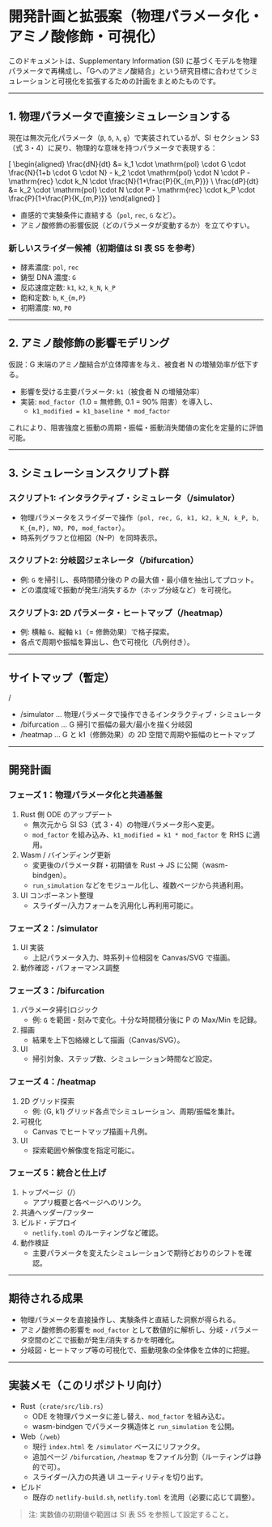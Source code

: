 # 開発計画と拡張案（物理パラメータ化・アミノ酸修飾・可視化）

このドキュメントは、Supplementary Information (SI) に基づくモデルを物理パラメータで再構成し、「Gへのアミノ酸結合」という研究目標に合わせてシミュレーションと可視化を拡張するための計画をまとめたものです。

---

## 1. 物理パラメータで直接シミュレーションする

現在は無次元化パラメータ（`β`, `δ`, `λ`, `g`）で実装されているが、SI セクション S3（式 3・4）に戻り、物理的な意味を持つパラメータで表現する：

\[
\begin{aligned}
\frac{dN}{dt} &= k_1 \cdot \mathrm{pol} \cdot G \cdot \frac{N}{1+b \cdot G \cdot N} - k_2 \cdot \mathrm{pol} \cdot N \cdot P - \mathrm{rec} \cdot k_N \cdot \frac{N}{1+\frac{P}{K_{m,P}}} \\
\frac{dP}{dt} &= k_2 \cdot \mathrm{pol} \cdot N \cdot P - \mathrm{rec} \cdot k_P \cdot \frac{P}{1+\frac{P}{K_{m,P}}}
\end{aligned}
\]

- 直感的で実験条件に直結する（`pol`, `rec`, `G` など）。
- アミノ酸修飾の影響仮説（どのパラメータが変動するか）を立てやすい。

### 新しいスライダー候補（初期値は SI 表 S5 を参考）
- 酵素濃度: `pol`, `rec`
- 鋳型 DNA 濃度: `G`
- 反応速度定数: `k1`, `k2`, `k_N`, `k_P`
- 飽和定数: `b`, `K_{m,P}`
- 初期濃度: `N0`, `P0`

---

## 2. アミノ酸修飾の影響モデリング

仮説：G 末端のアミノ酸結合が立体障害を与え、被食者 N の増殖効率が低下する。
- 影響を受ける主要パラメータ: `k1`（被食者 N の増殖効率）
- 実装: `mod_factor`（1.0 = 無修飾, 0.1 = 90% 阻害）を導入し、
  - `k1_modified = k1_baseline * mod_factor`

これにより、阻害強度と振動の周期・振幅・振動消失閾値の変化を定量的に評価可能。

---

## 3. シミュレーションスクリプト群

### スクリプト1: インタラクティブ・シミュレータ（/simulator）
- 物理パラメータをスライダーで操作（`pol, rec, G, k1, k2, k_N, k_P, b, K_{m,P}, N0, P0, mod_factor`）。
- 時系列グラフと位相図（N–P）を同時表示。

### スクリプト2: 分岐図ジェネレータ（/bifurcation）
- 例: `G` を掃引し、長時間積分後の P の最大値・最小値を抽出してプロット。
- どの濃度域で振動が発生/消失するか（ホップ分岐など）を可視化。

### スクリプト3: 2D パラメータ・ヒートマップ（/heatmap）
- 例: 横軸 `G`、縦軸 `k1`（= 修飾効果）で格子探索。
- 各点で周期や振幅を算出し、色で可視化（凡例付き）。

---

## サイトマップ（暫定）

/
- /simulator … 物理パラメータで操作できるインタラクティブ・シミュレータ
- /bifurcation … G 掃引で振幅の最大/最小を描く分岐図
- /heatmap … G と k1（修飾効果）の 2D 空間で周期や振幅のヒートマップ

---

## 開発計画

### フェーズ 1：物理パラメータ化と共通基盤
1. Rust 側 ODE のアップデート
   - 無次元から SI S3（式 3・4）の物理パラメータ形へ変更。
   - `mod_factor` を組み込み、`k1_modified = k1 * mod_factor` を RHS に適用。
2. Wasm / バインディング更新
   - 変更後のパラメータ群・初期値を Rust → JS に公開（wasm-bindgen）。
   - `run_simulation` などをモジュール化し、複数ページから共通利用。
3. UI コンポーネント整理
   - スライダー/入力フォームを汎用化し再利用可能に。

### フェーズ 2：/simulator
1. UI 実装
   - 上記パラメータ入力、時系列＋位相図を Canvas/SVG で描画。
2. 動作確認・パフォーマンス調整

### フェーズ 3：/bifurcation
1. パラメータ掃引ロジック
   - 例: `G` を範囲・刻みで変化。十分な時間積分後に P の Max/Min を記録。
2. 描画
   - 結果を上下包絡線として描画（Canvas/SVG）。
3. UI
   - 掃引対象、ステップ数、シミュレーション時間など設定。

### フェーズ 4：/heatmap
1. 2D グリッド探索
   - 例: (G, k1) グリッド各点でシミュレーション、周期/振幅を集計。
2. 可視化
   - Canvas でヒートマップ描画＋凡例。
3. UI
   - 探索範囲や解像度を指定可能に。

### フェーズ 5：統合と仕上げ
1. トップページ（/）
   - アプリ概要と各ページへのリンク。
2. 共通ヘッダー/フッター
3. ビルド・デプロイ
   - `netlify.toml` のルーティングなど確認。
4. 動作検証
   - 主要パラメータを変えたシミュレーションで期待どおりのシフトを確認。

---

## 期待される成果
- 物理パラメータを直接操作し、実験条件と直結した洞察が得られる。
- アミノ酸修飾の影響を `mod_factor` として数値的に解析し、分岐・パラメータ空間のどこで振動が発生/消失するかを明確化。
- 分岐図・ヒートマップ等の可視化で、振動現象の全体像を立体的に把握。

---

## 実装メモ（このリポジトリ向け）
- Rust（`crate/src/lib.rs`）
  - ODE を物理パラメータに差し替え、`mod_factor` を組み込む。
  - wasm-bindgen でパラメータ構造体と `run_simulation` を公開。
- Web（`/web`）
  - 現行 `index.html` を `/simulator` ベースにリファクタ。
  - 追加ページ `/bifurcation`, `/heatmap` をファイル分割（ルーティングは静的で可）。
  - スライダー/入力の共通 UI ユーティリティを切り出す。
- ビルド
  - 既存の `netlify-build.sh`, `netlify.toml` を流用（必要に応じて調整）。

> 注: 実数値の初期値や範囲は SI 表 S5 を参照して設定すること。

